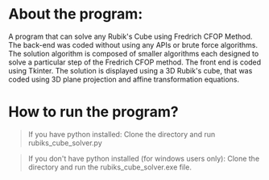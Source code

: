 # About the program:

A program that can solve any Rubik's Cube using Fredrich CFOP Method. The back-end was coded without using any APIs or brute force algorithms. The solution algorithm is composed of smaller algorithms each designed to solve a particular step of the Fredrich CFOP method. The front end is coded using Tkinter. The solution is displayed using a 3D Rubik's cube, that was coded using 3D plane projection and affine transformation equations.

# How to run the program?

>If you have python installed:
>Clone the directory and run rubiks_cube_solver.py

>If you don't have python installed (for windows users only):
>Clone the directory and run the rubiks_cube_solver.exe file.
